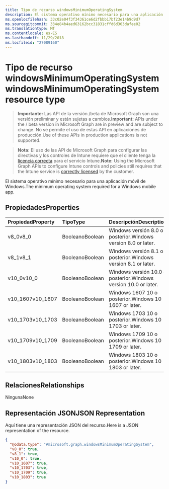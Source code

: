 ```yaml
---
title: Tipo de recurso windowsMinimumOperatingSystem
description: El sistema operativo mínimo necesario para una aplicación móvil de Windows.
ms.openlocfilehash: 33c02e04f3f34361ce6d2fbbb17bf23e14b9d9d7
ms.sourcegitcommit: 334e84b4aed63162bcc31831cffd6d363dafee02
ms.translationtype: MT
ms.contentlocale: es-ES
ms.lasthandoff: 11/29/2018
ms.locfileid: "27089160"
---
```

# <a name="windowsminimumoperatingsystem-resource-type"></a><span data-ttu-id="02ebd-103">Tipo de recurso windowsMinimumOperatingSystem</span><span class="sxs-lookup"><span data-stu-id="02ebd-103">windowsMinimumOperatingSystem resource type</span></span>

> <span data-ttu-id="02ebd-104">**Importante:** Las API de la versión /beta de Microsoft Graph son una versión preliminar y están sujetas a cambios.</span><span class="sxs-lookup"><span data-stu-id="02ebd-104">**Important:** APIs under the / beta version in Microsoft Graph are in preview and are subject to change.</span></span> <span data-ttu-id="02ebd-105">No se permite el uso de estas API en aplicaciones de producción.</span><span class="sxs-lookup"><span data-stu-id="02ebd-105">Use of these APIs in production applications is not supported.</span></span>

> <span data-ttu-id="02ebd-106">**Nota:** El uso de las API de Microsoft Graph para configurar las directivas y los controles de Intune requiere que el cliente tenga la [licencia correcta](https://go.microsoft.com/fwlink/?linkid=839381) para el servicio Intune.</span><span class="sxs-lookup"><span data-stu-id="02ebd-106">**Note:** Using the Microsoft Graph APIs to configure Intune controls and policies still requires that the Intune service is [correctly licensed](https://go.microsoft.com/fwlink/?linkid=839381) by the customer.</span></span>

<span data-ttu-id="02ebd-107">El sistema operativo mínimo necesario para una aplicación móvil de Windows.</span><span class="sxs-lookup"><span data-stu-id="02ebd-107">The minimum operating system required for a Windows mobile app.</span></span>
## <a name="properties"></a><span data-ttu-id="02ebd-108">Propiedades</span><span class="sxs-lookup"><span data-stu-id="02ebd-108">Properties</span></span>
|<span data-ttu-id="02ebd-109">Propiedad</span><span class="sxs-lookup"><span data-stu-id="02ebd-109">Property</span></span>|<span data-ttu-id="02ebd-110">Tipo</span><span class="sxs-lookup"><span data-stu-id="02ebd-110">Type</span></span>|<span data-ttu-id="02ebd-111">Descripción</span><span class="sxs-lookup"><span data-stu-id="02ebd-111">Description</span></span>|
|:---|:---|:---|
|<span data-ttu-id="02ebd-112">v8_0</span><span class="sxs-lookup"><span data-stu-id="02ebd-112">v8_0</span></span>|<span data-ttu-id="02ebd-113">Booleano</span><span class="sxs-lookup"><span data-stu-id="02ebd-113">Boolean</span></span>|<span data-ttu-id="02ebd-114">Windows versión 8.0 o posterior.</span><span class="sxs-lookup"><span data-stu-id="02ebd-114">Windows version 8.0 or later.</span></span>|
|<span data-ttu-id="02ebd-115">v8_1</span><span class="sxs-lookup"><span data-stu-id="02ebd-115">v8_1</span></span>|<span data-ttu-id="02ebd-116">Booleano</span><span class="sxs-lookup"><span data-stu-id="02ebd-116">Boolean</span></span>|<span data-ttu-id="02ebd-117">Windows versión 8.1 o posterior.</span><span class="sxs-lookup"><span data-stu-id="02ebd-117">Windows version 8.1 or later.</span></span>|
|<span data-ttu-id="02ebd-118">v10_0</span><span class="sxs-lookup"><span data-stu-id="02ebd-118">v10_0</span></span>|<span data-ttu-id="02ebd-119">Booleano</span><span class="sxs-lookup"><span data-stu-id="02ebd-119">Boolean</span></span>|<span data-ttu-id="02ebd-120">Windows versión 10.0 o posterior.</span><span class="sxs-lookup"><span data-stu-id="02ebd-120">Windows version 10.0 or later.</span></span>|
|<span data-ttu-id="02ebd-121">v10_1607</span><span class="sxs-lookup"><span data-stu-id="02ebd-121">v10_1607</span></span>|<span data-ttu-id="02ebd-122">Booleano</span><span class="sxs-lookup"><span data-stu-id="02ebd-122">Boolean</span></span>|<span data-ttu-id="02ebd-123">Windows 1607 10 o posterior.</span><span class="sxs-lookup"><span data-stu-id="02ebd-123">Windows 10 1607 or later.</span></span>|
|<span data-ttu-id="02ebd-124">v10_1703</span><span class="sxs-lookup"><span data-stu-id="02ebd-124">v10_1703</span></span>|<span data-ttu-id="02ebd-125">Booleano</span><span class="sxs-lookup"><span data-stu-id="02ebd-125">Boolean</span></span>|<span data-ttu-id="02ebd-126">Windows 1703 10 o posterior.</span><span class="sxs-lookup"><span data-stu-id="02ebd-126">Windows 10 1703 or later.</span></span>|
|<span data-ttu-id="02ebd-127">v10_1709</span><span class="sxs-lookup"><span data-stu-id="02ebd-127">v10_1709</span></span>|<span data-ttu-id="02ebd-128">Booleano</span><span class="sxs-lookup"><span data-stu-id="02ebd-128">Boolean</span></span>|<span data-ttu-id="02ebd-129">Windows 1709 10 o posterior.</span><span class="sxs-lookup"><span data-stu-id="02ebd-129">Windows 10 1709 or later.</span></span>|
|<span data-ttu-id="02ebd-130">v10_1803</span><span class="sxs-lookup"><span data-stu-id="02ebd-130">v10_1803</span></span>|<span data-ttu-id="02ebd-131">Booleano</span><span class="sxs-lookup"><span data-stu-id="02ebd-131">Boolean</span></span>|<span data-ttu-id="02ebd-132">Windows 1803 10 o posterior.</span><span class="sxs-lookup"><span data-stu-id="02ebd-132">Windows 10 1803 or later.</span></span>|

## <a name="relationships"></a><span data-ttu-id="02ebd-133">Relaciones</span><span class="sxs-lookup"><span data-stu-id="02ebd-133">Relationships</span></span>
<span data-ttu-id="02ebd-134">Ninguna</span><span class="sxs-lookup"><span data-stu-id="02ebd-134">None</span></span>
## <a name="json-representation"></a><span data-ttu-id="02ebd-135">Representación JSON</span><span class="sxs-lookup"><span data-stu-id="02ebd-135">JSON Representation</span></span>
<span data-ttu-id="02ebd-136">Aquí tiene una representación JSON del recurso.</span><span class="sxs-lookup"><span data-stu-id="02ebd-136">Here is a JSON representation of the resource.</span></span>
<!-- {
  "blockType": "resource",
  "@odata.type": "microsoft.graph.windowsMinimumOperatingSystem"
}
-->
``` json
{
  "@odata.type": "#microsoft.graph.windowsMinimumOperatingSystem",
  "v8_0": true,
  "v8_1": true,
  "v10_0": true,
  "v10_1607": true,
  "v10_1703": true,
  "v10_1709": true,
  "v10_1803": true
}
```





